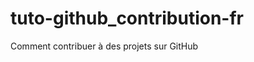 tuto-github_contribution-fr
===========================

Comment contribuer à des projets sur GitHub
